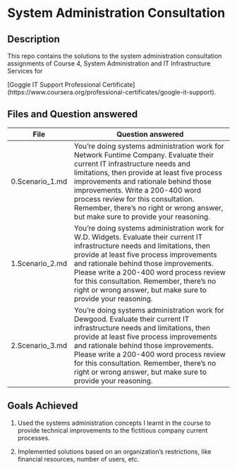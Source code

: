 # System Administration Consultation
## Description

<p>This repo contains the solutions to the system administration consultation
assignments of Course 4,  System Administration and IT Infrastructure Services
for</p> [Goggle IT Support Professional Certificate](https://www.coursera.org/professional-certificates/google-it-support).

## Files and Question answered

|      File       |      Question answered     |
| --------------- | -------------------------- |
| 0.Scenario_1.md | You’re doing systems administration work for Network Funtime Company. Evaluate their current IT infrastructure needs and limitations, then provide at least five process improvements and rationale behind those improvements. Write a 200-400 word process review for this consultation. Remember, there’s no right or wrong answer, but make sure to provide your reasoning. |
| 1.Scenario_2.md | You’re doing systems administration work for W.D. Widgets. Evaluate their current IT infrastructure needs and limitations, then provide at least five process improvements and rationale behind those improvements. Please write a 200-400 word process review for this consultation. Remember, there’s no right or wrong answer, but make sure to provide your reasoning. |
| 2.Scenario_3.md | You’re doing systems administration work for Dewgood. Evaluate their current IT infrastructure needs and limitations, then provide at least five process improvements and rationale behind those improvements. Please write a 200-400 word process review for this consultation. Remember, there’s no right or wrong answer, but make sure to provide your reasoning. |

## Goals Achieved
1. Used the systems administration concepts I learnt in the course to provide technical improvements to the fictitious company current processes.

2. Implemented solutions based on an organization’s restrictions, like financial resources, number of users, etc.
